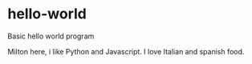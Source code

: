 # hello-world
Basic hello world program



Milton here, i like Python and Javascript. I love Italian and spanish food. 
